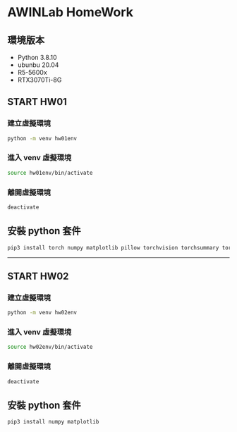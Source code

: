 # AWINLab HomeWork

## 環境版本
- Python 3.8.10
- ubunbu 20.04
- R5-5600x
- RTX3070Ti-8G

## START HW01

### 建立虛擬環境
```zsh
python -m venv hw01env
```
### 進入 venv 虛擬環境
```zsh
source hw01env/bin/activate
```
### 離開虛擬環境
```zsh
deactivate
```

## 安裝 python 套件
```zsh
pip3 install torch numpy matplotlib pillow torchvision torchsummary torchaudio openpyxl pandas
```
---
## START HW02

### 建立虛擬環境
```zsh
python -m venv hw02env
```
### 進入 venv 虛擬環境
```zsh
source hw02env/bin/activate
```
### 離開虛擬環境
```zsh
deactivate
```

## 安裝 python 套件
```zsh
pip3 install numpy matplotlib
```
